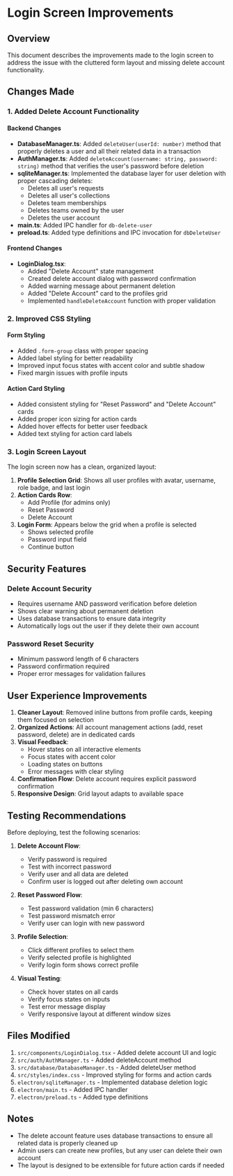 # Login Screen Improvements

## Overview
This document describes the improvements made to the login screen to address the issue with the cluttered form layout and missing delete account functionality.

## Changes Made

### 1. Added Delete Account Functionality

#### Backend Changes
- **DatabaseManager.ts**: Added `deleteUser(userId: number)` method that properly deletes a user and all their related data in a transaction
- **AuthManager.ts**: Added `deleteAccount(username: string, password: string)` method that verifies the user's password before deletion
- **sqliteManager.ts**: Implemented the database layer for user deletion with proper cascading deletes:
  - Deletes all user's requests
  - Deletes all user's collections
  - Deletes team memberships
  - Deletes teams owned by the user
  - Deletes the user account
- **main.ts**: Added IPC handler for `db-delete-user`
- **preload.ts**: Added type definitions and IPC invocation for `dbDeleteUser`

#### Frontend Changes
- **LoginDialog.tsx**: 
  - Added "Delete Account" state management
  - Created delete account dialog with password confirmation
  - Added warning message about permanent deletion
  - Added "Delete Account" card to the profiles grid
  - Implemented `handleDeleteAccount` function with proper validation

### 2. Improved CSS Styling

#### Form Styling
- Added `.form-group` class with proper spacing
- Added label styling for better readability
- Improved input focus states with accent color and subtle shadow
- Fixed margin issues with profile inputs

#### Action Card Styling
- Added consistent styling for "Reset Password" and "Delete Account" cards
- Added proper icon sizing for action cards
- Added hover effects for better user feedback
- Added text styling for action card labels

### 3. Login Screen Layout

The login screen now has a clean, organized layout:

1. **Profile Selection Grid**: Shows all user profiles with avatar, username, role badge, and last login
2. **Action Cards Row**: 
   - Add Profile (for admins only)
   - Reset Password
   - Delete Account
3. **Login Form**: Appears below the grid when a profile is selected
   - Shows selected profile
   - Password input field
   - Continue button

## Security Features

### Delete Account Security
- Requires username AND password verification before deletion
- Shows clear warning about permanent deletion
- Uses database transactions to ensure data integrity
- Automatically logs out the user if they delete their own account

### Password Reset Security
- Minimum password length of 6 characters
- Password confirmation required
- Proper error messages for validation failures

## User Experience Improvements

1. **Cleaner Layout**: Removed inline buttons from profile cards, keeping them focused on selection
2. **Organized Actions**: All account management actions (add, reset password, delete) are in dedicated cards
3. **Visual Feedback**: 
   - Hover states on all interactive elements
   - Focus states with accent color
   - Loading states on buttons
   - Error messages with clear styling
4. **Confirmation Flow**: Delete account requires explicit password confirmation
5. **Responsive Design**: Grid layout adapts to available space

## Testing Recommendations

Before deploying, test the following scenarios:

1. **Delete Account Flow**:
   - Verify password is required
   - Test with incorrect password
   - Verify user and all data are deleted
   - Confirm user is logged out after deleting own account
   
2. **Reset Password Flow**:
   - Test password validation (min 6 characters)
   - Test password mismatch error
   - Verify user can login with new password

3. **Profile Selection**:
   - Click different profiles to select them
   - Verify selected profile is highlighted
   - Verify login form shows correct profile

4. **Visual Testing**:
   - Check hover states on all cards
   - Verify focus states on inputs
   - Test error message display
   - Verify responsive layout at different window sizes

## Files Modified

1. `src/components/LoginDialog.tsx` - Added delete account UI and logic
2. `src/auth/AuthManager.ts` - Added deleteAccount method
3. `src/database/DatabaseManager.ts` - Added deleteUser method
4. `src/styles/index.css` - Improved styling for forms and action cards
5. `electron/sqliteManager.ts` - Implemented database deletion logic
6. `electron/main.ts` - Added IPC handler
7. `electron/preload.ts` - Added type definitions

## Notes

- The delete account feature uses database transactions to ensure all related data is properly cleaned up
- Admin users can create new profiles, but any user can delete their own account
- The layout is designed to be extensible for future action cards if needed

